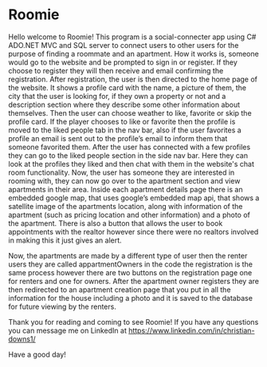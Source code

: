 # Roomie
Hello welcome to Roomie! This program is a social-connecter app using C# ADO.NET MVC and SQL server to connect users to other users for the purpose of finding a roommate and an apartment. How it works is, someone would go to the website and be prompted to sign in or register. If they choose to register they will then receive and email confirming the registration. After registration, the user is then directed to the home page of the website. It shows a profile card with the name, a picture of them, the city that the user is looking for, if they own a property or not and a description section where they describe some other information about themselves. Then the user can choose weather to like, favorite or skip the profile card. If the player chooses to like or favorite then the profile is moved to the liked people tab in the nav bar, also if the user favorites a profile an email is sent out to the profile’s email to inform them that someone favorited them. After the user has connected with a few profiles they can go to the liked people section in the side nav bar. Here they can look at the profiles they liked and then chat with them in the website's chat room functionality. Now, the user has someone they are interested in rooming with, they can now go over to the apartment section and view apartments in their area. Inside each apartment details page there is an embedded google map, that uses google’s embedded map api, that shows a satellite image of the apartments location, along with information of the apartment (such as pricing location and other information) and a photo of the apartment. There is also a button that allows the user to book appointments with the realtor however since there were no realtors involved in making this it just gives an alert. 

Now, the apartments are made by a different type of user then the renter users they are called appartmentOwners in the code the registration is the same process however there are two buttons on the registration page one for renters and one for owners. After the apartment owner registers they are then redirected to an apartment creation page that you put in all the information for the house including a photo and it is saved to the database for future viewing by the renters.

Thank you for reading and coming to see Roomie! If you have any questions you can message me on LinkedIn at https://www.linkedin.com/in/christian-downs1/

Have a good day!
